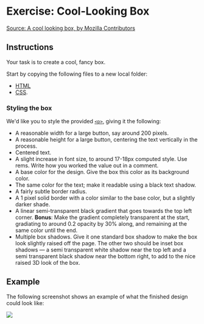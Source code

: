 # Exercise: Cool-Looking Box

[Source: A cool looking box, by Mozilla Contributors](https://developer.mozilla.org/en-US/docs/Learn/CSS/Styling_boxes/A_cool_looking_box)

## Instructions

Your task is to create a cool, fancy box.

Start by copying the following files to a new local folder:

* [HTML](https://github.com/mdn/learning-area/blob/master/css/styling-boxes/cool-information-box-start/index.html)
* [CSS](https://github.com/mdn/learning-area/blob/master/css/styling-boxes/cool-information-box-start/style.css).

### Styling the box

We'd like you to style the provided [`<p>`](/en-US/docs/Web/HTML/Element/p "The HTML <p> element represents a paragraph of text."), giving it the following:

* A reasonable width for a large button, say around 200 pixels.
* A reasonable height for a large button, centering the text vertically in the process.
* Centered text.
* A slight increase in font size, to around 17-18px computed style. Use rems. Write how you worked the value out in a comment.
* A base color for the design. Give the box this color as its background color.
* The same color for the text; make it readable using a black text shadow.
* A fairly subtle border radius.
* A 1 pixel solid border with a color similar to the base color, but a slightly darker shade.
* A linear semi-transparent black gradient that goes towards the top left corner. **Bonus**: Make the gradient completely transparent at the start, gradiating to around 0.2 opacity by 30% along, and remaining at the same color until the end.
* Multiple box shadows. Give it one standard box shadow to make the box look slightly raised off the page. The other two should be inset box shadows — a semi transparent white shadow near the top left and a semi transparent black shadow near the bottom right, to add to the nice raised 3D look of the box.

## Example

The following screenshot shows an example of what the finished design could look like:

![](https://mdn.mozillademos.org/files/13148/fancy-box.png)
